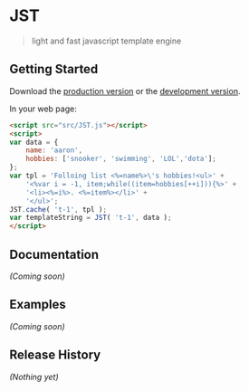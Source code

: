 # JST
> light and fast javascript template engine

## Getting Started
Download the [production version][min] or the [development version][max].

[min]: https://raw.github.com/yessky/JST/master/src/JST.js
[max]: https://raw.github.com/yessky/JST/master/src/JST.js

In your web page:

```html
<script src="src/JST.js"></script>
<script>
var data = {
	name: 'aaron',
	hobbies: ['snooker', 'swimming', 'LOL','dota'];
};
var tpl = 'Folloing list <%=name%>\'s hobbies!<ul>' +
	'<%var i = -1, item;while((item=hobbies[++i])){%>' +
	'<li><%=i%>. <%=item%></li>' +
	'</ul>';
JST.cache( 't-1', tpl );
var templateString = JST( 't-1', data );
</script>
```

## Documentation
_(Coming soon)_

## Examples
_(Coming soon)_

## Release History
_(Nothing yet)_
